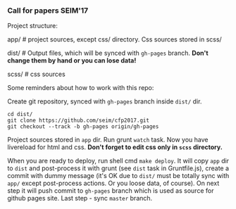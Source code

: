 ### Call for papers SEIM'17

Project structure:

app/  # project sources, except css/ directory. Css sources stored in scss/

dist/  # Output files, which will be synced with `gh-pages` branch. **Don't change them by hand or you can lose data!**

scss/  # css sources


Some reminders about how to work with this repo:

Create git repository, synced with `gh-pages` branch inside `dist/` dir.

``` 
cd dist/
git clone https://github.com/seim/cfp2017.git
git checkout --track -b gh-pages origin/gh-pages
```

Project sources stored in `app` dir. Run grunt `watch` task. Now you have livereload for html and css. **Don't forget to edit css only in `scss` directory.**

When you are ready to deploy, run shell cmd `make deploy`. 
It will copy `app` dir to `dist` and post-process it with grunt (see `dist` task in Gruntfile.js), 
create a commit with dummy message (it's OK due to `dist/` must be totally sync with `app/` except post-process actions. Or you loose data, of course).
On next step it will push commit to `gh-pages` branch which is used as source for github pages site.
Last step - sync `master` branch.
